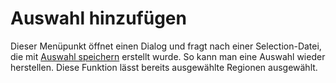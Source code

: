 <span id="top"></span>

# Auswahl hinzufügen

Dieser Menüpunkt öffnet einen Dialog und fragt nach einer
Selection-Datei, die mit [Auswahl speichern](save) erstellt wurde.
So kann man eine Auswahl wieder herstellen. Diese Funktion lässt bereits
ausgewählte Regionen ausgewählt.
